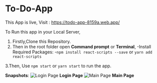 # To-Do-App

This App is live, Visit : https://todo-app-8159a.web.app/

To Run this app in your Local Server,
1. Firstly,Clone this Repository.
2. Then in the root folder open **Command prompt** or **Terminal**,
   -Install Required Packages:
    -`npm install react-scripts --save` or `yarn add react-scripts`

3.Then, Use `npm start` or `yarn start` to run the app.

**Snapshots**:
![Login Page](https://user-images.githubusercontent.com/46864302/138583504-1dfa2600-c032-476d-b38f-6be50926331b.jpg)
**Login Page**
![Main Page](https://user-images.githubusercontent.com/46864302/138583508-2d9093eb-1725-4d08-a07d-496b5e7dcf10.jpg)
**Main Page**
